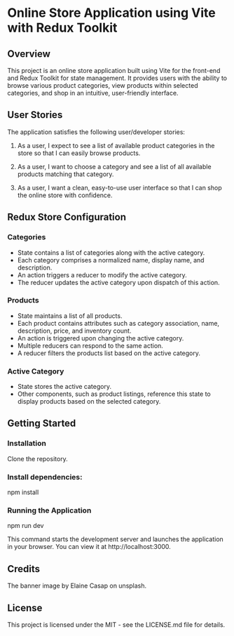 # Online Store Application using Vite with Redux Toolkit

## Overview

This project is an online store application built using Vite for the front-end and Redux Toolkit for state management. It provides users with the ability to browse various product categories, view products within selected categories, and shop in an intuitive, user-friendly interface.

## User Stories

The application satisfies the following user/developer stories:

1. As a user, I expect to see a list of available product categories in the store so that I can easily browse products.

2. As a user, I want to choose a category and see a list of all available products matching that category.

3. As a user, I want a clean, easy-to-use user interface so that I can shop the online store with confidence.

## Redux Store Configuration

### Categories

- State contains a list of categories along with the active category.
- Each category comprises a normalized name, display name, and description.
- An action triggers a reducer to modify the active category.
- The reducer updates the active category upon dispatch of this action.

### Products

- State maintains a list of all products.
- Each product contains attributes such as category association, name, description, price, and inventory count.
- An action is triggered upon changing the active category.
- Multiple reducers can respond to the same action.
- A reducer filters the products list based on the active category.

### Active Category

- State stores the active category.
- Other components, such as product listings, reference this state to display products based on the selected category.

## Getting Started

### Installation

Clone the repository.

### Install dependencies:

npm install

### Running the Application

npm run dev

This command starts the development server and launches the application in your browser. You can view it at http://localhost:3000.

## Credits
The banner image by Elaine Casap on unsplash.

## License
This project is licensed under the MIT - see the LICENSE.md file for details.